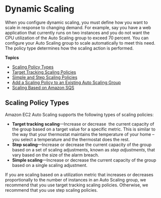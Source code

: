 # Dynamic Scaling<a name="as-scale-based-on-demand"></a>

When you configure dynamic scaling, you must define how you want to scale in response to changing demand\. For example, say you have a web application that currently runs on two instances and you do not want the CPU utilization of the Auto Scaling group to exceed 70 percent\. You can configure your Auto Scaling group to scale automatically to meet this need\. The policy type determines how the scaling action is performed\.

**Topics**
+ [Scaling Policy Types](#as-scaling-types)
+ [Target Tracking Scaling Policies](as-scaling-target-tracking.md)
+ [Simple and Step Scaling Policies](as-scaling-simple-step.md)
+ [Add a Scaling Policy to an Existing Auto Scaling Group](policy-updating-console.md)
+ [Scaling Based on Amazon SQS](as-using-sqs-queue.md)

## Scaling Policy Types<a name="as-scaling-types"></a>

Amazon EC2 Auto Scaling supports the following types of scaling policies:
+ **Target tracking scaling**—Increase or decrease  the current capacity of the group based on a target value for a specific metric\. This is similar to the way that your thermostat maintains the temperature of your home – you select a temperature and the thermostat does the rest\.
+ **Step scaling**—Increase or decrease the current capacity of the group based on a set of scaling adjustments, known as *step adjustments*, that vary based on the size of the alarm breach\.
+ **Simple scaling**—Increase or decrease the current capacity of the group based on a single scaling adjustment\.

If you are scaling based on a utilization metric that increases or decreases proportionally to the number of instances in an Auto Scaling group, we recommend that you use target tracking scaling policies\. Otherwise, we recommend that you use step scaling policies\.